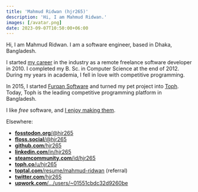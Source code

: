 ```yaml
---
title: 'Mahmud Ridwan (hjr265)'
description: 'Hi, I am Mahmud Ridwan.'
images: [/avatar.png]
date: 2023-09-07T10:50:00+06:00
---
```


Hi, I am Mahmud Ridwan. I am a software engineer, based in Dhaka, Bangladesh.

I started [my career](/experience/) in the industry as a remote freelance software developer in 2010. I completed my B. Sc. in Computer Science at the end of 2012. During my years in academia, I fell in love with competitive programming.

In 2015, I started [Furqan Software](https://furqansoftware.com/) and turned my pet project into [Toph](https://toph.co/). Today, Toph is the leading competitive programming platform in Bangladesh.

I like <dfn title="as in freedom">free</dfn> software, and [I enjoy making them](/open-source/).

Elsewhere:

- <a rel="me" href="https://fosstodon.org/@hjr265"><b>fosstodon.org</b>/@hjr265</a>
- <a rel="me" href="https://floss.social/@hjr265"><b>floss.social</b>/@hjr265</a>
- [**github.com**/hjr265](https://github.com/hjr265)
- [**linkedin.com**/in/hjr265](https://www.linkedin.com/in/hjr265/)
- [**steamcommunity.com**/id/hjr265](https://steamcommunity.com/id/hjr265/)
- [**toph.co**/u/hjr265](https://toph.co/u/hjr265)
- [**toptal.com**/resume/mahmud-ridwan](https://www.toptal.com/resume/mahmud-ridwan/N8D73N/worlds-top-talent) (referral)
- [**twitter.com**/hjr265](https://twitter.com/hjr265)
- [**upwork.com**/.../users/~01551cbdc32d9260be](https://www.upwork.com/o/profiles/users/~01551cbdc32d9260be/)

